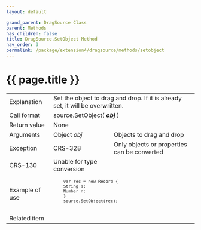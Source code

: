 ```yaml
---
layout: default

grand_parent: DragSource Class
parent: Methods
has_children: false
title: DragSource.SetObject Method
nav_order: 3
permalink: /package/extension4/dragsource/methods/setobject
---
```

# {{ page.title }}


<table>
  <tr>
    <td>Explanation</td>
    <td colspan="2">Set the object to drag and drop. If it is already set, it will be overwritten.</td>
  </tr>
  <tr>
    <td>Call format</td>
    <td colspan="2">source.SetObject( <b><i>obj</i></b> )</td>
  </tr>
  <tr>
    <td>Return value</td>
    <td colspan="2">None</td>
  </tr>  
  <tr>
    <td>Arguments</td>
    <td>Object <i>obj</i</td>
    <td>Objects to drag and drop</td>
  </tr>
  <tr>
    <td>Exception</td>
    <td>CRS-328</td>
    <td>Only objects or properties can be converted</td>
  </tr>
  <tr>
    <td>CRS-130</td>
    <td>Unable for type conversion</td>
  </tr>
  <tr>
    <td>Example of use</td>
    <td colspan="2"><code><pre>
    var rec = new Record {
    String s;
    Number n;
    }
    source.SetObject(rec);
    </pre></code></td>
  </tr>
  <tr>
    <td>Related item</td>
    <td colspan="2"></td>
  </tr>
</table>